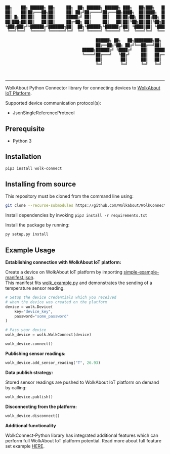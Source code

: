 ```sh

██╗    ██╗ ██████╗ ██╗     ██╗  ██╗ ██████╗ ██████╗ ███╗   ██╗███╗   ██╗███████╗ ██████╗████████╗
██║    ██║██╔═══██╗██║     ██║ ██╔╝██╔════╝██╔═══██╗████╗  ██║████╗  ██║██╔════╝██╔════╝╚══██╔══╝
██║ █╗ ██║██║   ██║██║     █████╔╝ ██║     ██║   ██║██╔██╗ ██║██╔██╗ ██║█████╗  ██║        ██║   
██║███╗██║██║   ██║██║     ██╔═██╗ ██║     ██║   ██║██║╚██╗██║██║╚██╗██║██╔══╝  ██║        ██║   
╚███╔███╔╝╚██████╔╝███████╗██║  ██╗╚██████╗╚██████╔╝██║ ╚████║██║ ╚████║███████╗╚██████╗   ██║   
 ╚══╝╚══╝  ╚═════╝ ╚══════╝╚═╝  ╚═╝ ╚═════╝ ╚═════╝ ╚═╝  ╚═══╝╚═╝  ╚═══╝╚══════╝ ╚═════╝   ╚═╝   
                                                                                                 
                                        ██████╗ ██╗   ██╗████████╗██╗  ██╗ ██████╗ ███╗   ██╗    
                                        ██╔══██╗╚██╗ ██╔╝╚══██╔══╝██║  ██║██╔═══██╗████╗  ██║    
                                  █████╗██████╔╝ ╚████╔╝    ██║   ███████║██║   ██║██╔██╗ ██║    
                                  ╚════╝██╔═══╝   ╚██╔╝     ██║   ██╔══██║██║   ██║██║╚██╗██║    
                                        ██║        ██║      ██║   ██║  ██║╚██████╔╝██║ ╚████║    
                                        ╚═╝        ╚═╝      ╚═╝   ╚═╝  ╚═╝ ╚═════╝ ╚═╝  ╚═══╝    
                                                                                                 
       
```
----
WolkAbout Python Connector library for connecting devices to [WolkAbout IoT Platform](https://demo.wolkabout.com/#/login).

Supported device communication protocol(s):
* JsonSingleReferenceProtocol

Prerequisite
------------

* Python 3


Installation
------------

```sh
pip3 install wolk-connect
```

Installing from source
----------------------

This repository must be cloned from the command line using:
```sh
git clone --recurse-submodules https://github.com/Wolkabout/WolkConnect-Python.git
```

Install dependencies by invoking `pip3 install -r requirements.txt`

Install the package by running:
```python
py setup.py install
```

Example Usage
-------------
**Establishing connection with WolkAbout IoT platform:**

Create a device on WolkAbout IoT platform by importing [simple-example-manifest.json](https://github.com/Wolkabout/WolkConnect-Python/blob/master/examples/simple/simple-example-manifest.json).<br />
This manifest fits [wolk_example.py](https://github.com/Wolkabout/WolkConnect-Python/blob/master/examples/simple/wolk_example.py) and demonstrates the sending of a temperature sensor reading.

```python
# Setup the device credentials which you received
# when the device was created on the platform
device = wolk.Device(
    key="device_key",
    password="some_password"
)

# Pass your device
wolk_device = wolk.WolkConnect(device)

wolk_device.connect()
```

**Publishing sensor readings:**
```python
wolk_device.add_sensor_reading("T", 26.93)
```

**Data publish strategy:**

Stored sensor readings are pushed to WolkAbout IoT platform on demand by calling:
```python
wolk_device.publish()
```

**Disconnecting from the platform:**
```python
wolk_device.disconnect()
```

**Additional functionality**

WolkConnect-Python library has integrated additional features which can perform full WolkAbout IoT platform potential. Read more about full feature set example [HERE](https://github.com/Wolkabout/WolkConnect-Python/tree/master/examples/full_feature_set).
